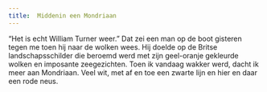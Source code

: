 ```yaml
---
title:  Middenin een Mondriaan
---
```

“Het is echt William Turner weer.” Dat zei een man op de boot gisteren tegen me toen hij naar de wolken wees. Hij doelde op de Britse landschapsschilder die beroemd werd met zijn geel-oranje gekleurde wolken en imposante zeegezichten. Toen ik vandaag wakker werd, dacht ik meer aan Mondriaan. Veel wit, met af en toe een zwarte lijn en hier en daar een rode neus.
